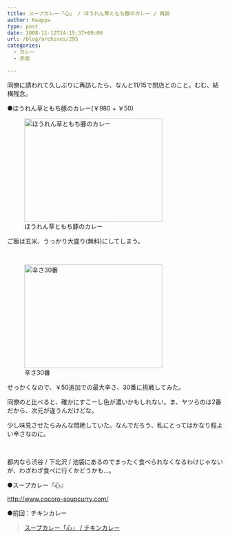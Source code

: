 ```yaml
---
title: スープカレー「心」 / ほうれん草ともち豚のカレー / 再訪
author: Kwappa
type: post
date: 2008-11-12T14:15:37+09:00
url: /blog/archives/295
categories:
  - カレー
  - 赤坂

---
```

同僚に誘われて久しぶりに再訪したら、なんと11/15で閉店とのこと。むむ、結構残念。
  
●ほうれん草ともち豚のカレー(￥980 + ￥50)
  
<figure id="attachment_296" aria-describedby="caption-attachment-296" style="width: 320px" class="wp-caption alignleft"><img class="size-medium wp-image-296" title="ほうれん草ともち豚のカレー" src="/blog/images/2008/11/08-11-12_14-15.jpg" alt="ほうれん草ともち豚のカレー" width="320" height="240" /><figcaption id="caption-attachment-296" class="wp-caption-text">ほうれん草ともち豚のカレー</figcaption></figure>
  
ご飯は玄米、うっかり大盛り(無料)にしてしまう。
  
<br style="clear:both" />
  
<figure id="attachment_297" aria-describedby="caption-attachment-297" style="width: 320px" class="wp-caption alignright"><img class="size-medium wp-image-297" title="辛さ30番" src="/blog/images/2008/11/08-11-12_14-16.jpg" alt="辛さ30番" width="320" height="240" /><figcaption id="caption-attachment-297" class="wp-caption-text">辛さ30番</figcaption></figure>
  
せっかくなので、￥50追加での最大辛さ、30番に挑戦してみた。
  
同僚のと比べると、確かにすこーし色が濃いかもしれない。ま、ヤツらのは2番だから、次元が違うんだけどな。
  
少し味見させたらみんな悶絶していた。なんでだろう、私にとってはかなり程よい辛さなのに。
  
<br style="clear:both" />
  
都内なら渋谷 / 下北沢 / 池袋にあるのでまったく食べられなくなるわけじゃないが、わざわざ食べに行くかどうかも…。
  
●スープカレー『心』
  
http://www.cocoro-soupcurry.com/
  
●前回：チキンカレー

<blockquote class="wp-embedded-content" data-secret="5NFas9WWkk">
  <p>
    <a href="http://www.kwappa.net/blog/archives/48">スープカレー「心」 / チキンカレー</a>
  </p>
</blockquote>

<iframe title="&#8220;スープカレー「心」 / チキンカレー&#8221; &#8212; Kwappa談話室" class="wp-embedded-content" sandbox="allow-scripts" security="restricted" style="position: absolute; clip: rect(1px, 1px, 1px, 1px);" src="http://www.kwappa.net/blog/archives/48/embed#?secret=5NFas9WWkk" data-secret="5NFas9WWkk" width="580" height="327" frameborder="0" marginwidth="0" marginheight="0" scrolling="no"></iframe>
